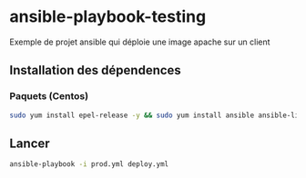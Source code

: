 # ansible-playbook-testing
Exemple de projet ansible qui déploie une image apache sur un client

## Installation des dépendences

### Paquets (Centos)
```bash
sudo yum install epel-release -y && sudo yum install ansible ansible-lint nano -y
```
## Lancer
```bash
ansible-playbook -i prod.yml deploy.yml
```